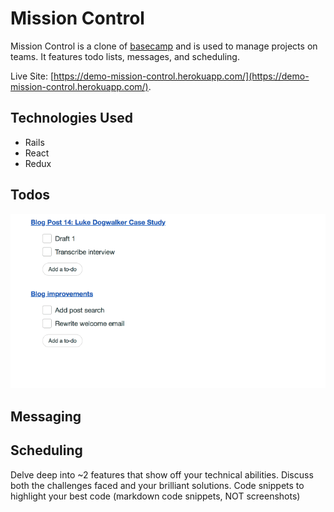 # Mission Control
Mission Control is a clone of [basecamp](https://basecamp.com) and is used to manage projects on teams. It features todo lists, messages, and scheduling.

Live Site: [https://demo-mission-control.herokuapp.com/](https://demo-mission-control.herokuapp.com/).

## Technologies Used
* Rails
* React
* Redux

## Todos

![user creates todo](https://raw.githubusercontent.com/polyfish42/mission-control-wiki-assets/master/Todos.gif)

## Messaging

## Scheduling


Delve deep into ~2 features that show off your technical abilities. Discuss both the challenges faced and your brilliant solutions.
Code snippets to highlight your best code (markdown code snippets, NOT screenshots)
